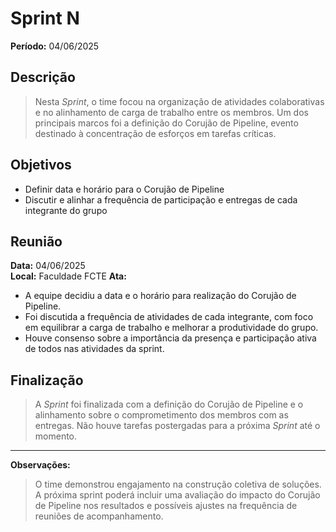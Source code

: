 # Sprint N  
**Período:** 04/06/2025

## Descrição  
> Nesta _Sprint_, o time focou na organização de atividades colaborativas e no alinhamento de carga de trabalho entre os membros. Um dos principais marcos foi a definição do Corujão de Pipeline, evento destinado à concentração de esforços em tarefas críticas.

## Objetivos  
- Definir data e horário para o Corujão de Pipeline  
- Discutir e alinhar a frequência de participação e entregas de cada integrante do grupo    

## Reunião
**Data:** 04/06/2025  
**Local:** Faculdade FCTE
**Ata:**  
- A equipe decidiu a data e o horário para realização do Corujão de Pipeline.  
- Foi discutida a frequência de atividades de cada integrante, com foco em equilibrar a carga de trabalho e melhorar a produtividade do grupo.  
- Houve consenso sobre a importância da presença e participação ativa de todos nas atividades da sprint.

## Finalização  
> A _Sprint_ foi finalizada com a definição do Corujão de Pipeline e o alinhamento sobre o comprometimento dos membros com as entregas. Não houve tarefas postergadas para a próxima _Sprint_ até o momento.

---

**Observações:**  
> O time demonstrou engajamento na construção coletiva de soluções. A próxima sprint poderá incluir uma avaliação do impacto do Corujão de Pipeline nos resultados e possíveis ajustes na frequência de reuniões de acompanhamento.
